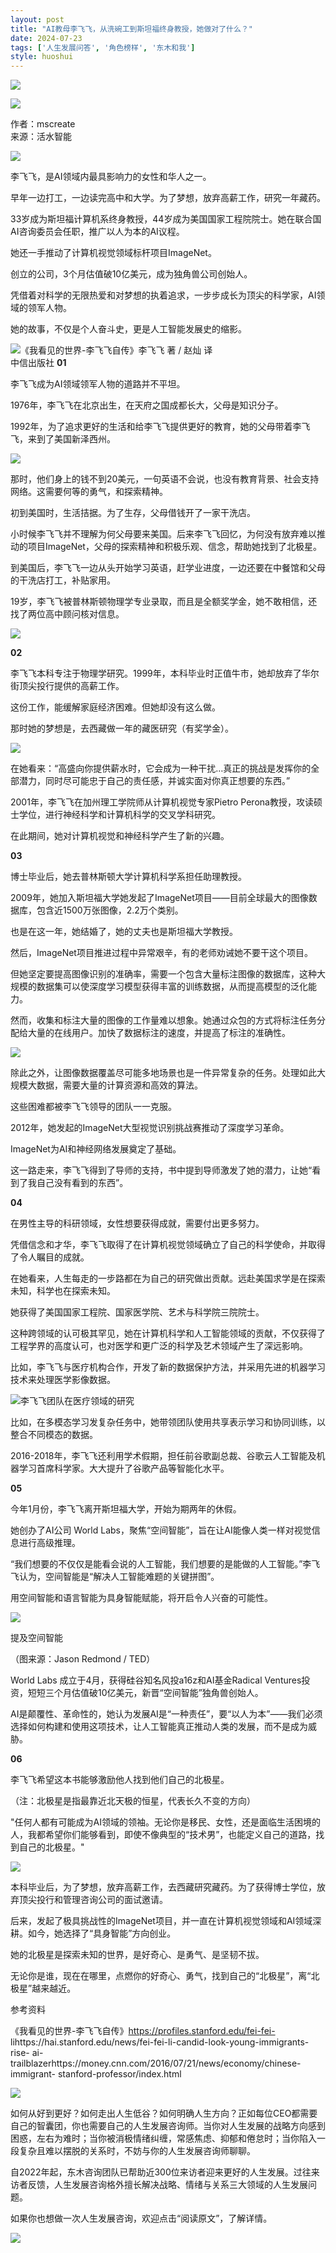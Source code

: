 ```yaml
---
layout: post
title: "AI教母李飞飞，从洗碗工到斯坦福终身教授，她做对了什么？"
date: 2024-07-23
tags: ['人生发展问答', '角色榜样', '东木和我']
style: huoshui
---
```


![](/assets/post_images/2024-07-23-17319183471550.5949931613670643.jpeg)



![](/assets/post_images/2024-07-23-17319183471050.44356502761348615.png)

作者：mscreate  
来源：活水智能

  
![](/assets/post_images/2024-07-23-17319183471950.5874605790522385.jpeg)

李飞飞，是AI领域内最具影响力的女性和华人之一。

早年一边打工，一边读完高中和大学。为了梦想，放弃高薪工作，研究一年藏药。

33岁成为斯坦福计算机系终身教授，44岁成为美国国家工程院院士。她在联合国AI咨询委员会任职，推广以人为本的AI议程。

她还一手推动了计算机视觉领域标杆项目ImageNet。

创立的公司，3个月估值破10亿美元，成为独角兽公司创始人。

凭借着对科学的无限热爱和对梦想的执着追求，一步步成长为顶尖的科学家，AI领域的领军人物。

她的故事，不仅是个人奋斗史，更是人工智能发展史的缩影。

![](/assets/post_images/2024-07-23-17319183480710.2835162823337354.png)《我看见的世界-李飞飞自传》李飞飞 著 / 赵灿 译  
中信出版社 **01**

李飞飞成为AI领域领军人物的道路并不平坦。

1976年，李飞飞在北京出生，在天府之国成都长大，父母是知识分子。

1992年，为了追求更好的生活和给李飞飞提供更好的教育，她的父母带着李飞飞，来到了美国新泽西州。

![](/assets/post_images/2024-07-23-17319183488490.25449368767915925.png)

那时，他们身上的钱不到20美元，一句英语不会说，也没有教育背景、社会支持网络。这需要何等的勇气，和探索精神。

初到美国时，生活拮据。为了生存，父母借钱开了一家干洗店。

小时候李飞飞并不理解为何父母要来美国。后来李飞飞回忆，为何没有放弃难以推动的项目ImageNet，父母的探索精神和积极乐观、信念，帮助她找到了北极星。

到美国后，李飞飞一边从头开始学习英语，赶学业进度，一边还要在中餐馆和父母的干洗店打工，补贴家用。

19岁，李飞飞被普林斯顿物理学专业录取，而且是全额奖学金，她不敢相信，还找了两位高中顾问核对信息。

![](/assets/post_images/2024-07-23-17319183486740.014840667482738157.png)

**02**

李飞飞本科专注于物理学研究。1999年，本科毕业时正值牛市，她却放弃了华尔街顶尖投行提供的高薪工作。

这份工作，能缓解家庭经济困难。但她却没有这么做。

那时她的梦想是，去西藏做一年的藏医研究（有奖学金）。

![](/assets/post_images/2024-07-23-17319183483610.013054429447267424.png)

在她看来：“高盛向你提供薪水时，它会成为一种干扰…真正的挑战是发挥你的全部潜力，同时尽可能忠于自己的责任感，并诚实面对你真正想要的东西。”

2001年，李飞飞在加州理工学院师从计算机视觉专家Pietro Perona教授，攻读硕士学位，进行神经科学和计算机科学的交叉学科研究。

在此期间，她对计算机视觉和神经科学产生了新的兴趣。

**03**

博士毕业后，她去普林斯顿大学计算机科学系担任助理教授。

2009年，她加入斯坦福大学她发起了ImageNet项目——目前全球最大的图像数据库，包含近1500万张图像，2.2万个类别。

也是在这一年，她结婚了，她的丈夫也是斯坦福大学教授。

然后，ImageNet项目推进过程中异常艰辛，有的老师劝诫她不要干这个项目。

但她坚定要提高图像识别的准确率，需要一个包含大量标注图像的数据库，这种大规模的数据集可以使深度学习模型获得丰富的训练数据，从而提高模型的泛化能力。

然而，收集和标注大量的图像的工作量难以想象。她通过众包的方式将标注任务分配给大量的在线用户。加快了数据标注的速度，并提高了标注的准确性。

![](/assets/post_images/2024-07-23-17319183480990.5845030757714536.png)

除此之外，让图像数据覆盖尽可能多地场景也是一件异常复杂的任务。处理如此大规模大数据，需要大量的计算资源和高效的算法。

这些困难都被李飞飞领导的团队一一克服。

2012年，她发起的ImageNet大型视觉识别挑战赛推动了深度学习革命。

ImageNet为AI和神经网络发展奠定了基础。

这一路走来，李飞飞得到了导师的支持，书中提到导师激发了她的潜力，让她“看到了我自己没有看到的东西”。

**04**

在男性主导的科研领域，女性想要获得成就，需要付出更多努力。

凭借信念和才华，李飞飞取得了在计算机视觉领域确立了自己的科学使命，并取得了令人瞩目的成就。

在她看来，人生每走的一步路都在为自己的研究做出贡献。远赴美国求学是在探索未知，科学也在探索未知。

她获得了美国国家工程院、国家医学院、艺术与科学院三院院士。

这种跨领域的认可极其罕见，她在计算机科学和人工智能领域的贡献，不仅获得了工程学界的高度认可，也对医学和更广泛的科学及艺术领域产生了深远影响。

比如，李飞飞与医疗机构合作，开发了新的数据保护方法，并采用先进的机器学习技术来处理医学影像数据。

![](/assets/post_images/2024-07-23-17319183476830.4468699940150005.png)李飞飞团队在医疗领域的研究  

比如，在多模态学习发复杂任务中，她带领团队使用共享表示学习和协同训练，以整合不同模态的数据。

2016-2018年，李飞飞还利用学术假期，担任前谷歌副总裁、谷歌云人工智能及机器学习首席科学家。大大提升了谷歌产品等智能化水平。

**05**

今年1月份，李飞飞离开斯坦福大学，开始为期两年的休假。

她创办了AI公司 World Labs，聚焦“空间智能”，旨在让AI能像人类一样对视觉信息进行高级推理。

“我们想要的不仅仅是能看会说的人工智能，我们想要的是能做的人工智能。”李飞飞认为，空间智能是“解决人工智能难题的关键拼图”。

用空间智能和语言智能为具身智能赋能，将开启令人兴奋的可能性。

![](/assets/post_images/2024-07-23-17319183481320.8562439708182055.png)

提及空间智能

（图来源：Jason Redmond / TED）  

World Labs 成立于4月，获得硅谷知名风投a16z和AI基金Radical
Ventures投资，短短三个月估值破10亿美元，新晋“空间智能”独角兽创始人。

AI是颠覆性、革命性的，她认为发展AI是“一种责任”，要“以人为本”——我们必须选择如何构建和使用这项技术，让人工智能真正推动人类的发展，而不是成为威胁。

**06**

李飞飞希望这本书能够激励他人找到他们自己的北极星。

（注：北极星是指最靠近北天极的恒星，代表长久不变的方向）

"任何人都有可能成为AI领域的领袖。无论你是移民、女性，还是面临生活困境的人，我都希望你们能够看到，即使不像典型的“技术男”，也能定义自己的道路，找到自己的北极星。"

![](/assets/post_images/2024-07-23-17319183482620.6469856403779131.png)

本科毕业后，为了梦想，放弃高薪工作，去西藏研究藏药。为了获得博士学位，放弃顶尖投行和管理咨询公司的面试邀请。

后来，发起了极具挑战性的ImageNet项目，并一直在计算机视觉领域和AI领域深耕。如今，她选择了“具身智能”方向创业。

她的北极星是探索未知的世界，是好奇心、是勇气、是坚韧不拔。

无论你是谁，现在在哪里，点燃你的好奇心、勇气，找到自己的“北极星”，离“北极星”越来越近。

  

参考资料

《我看见的世界-李飞飞自传》https://profiles.stanford.edu/fei-fei-
lihttps://hai.stanford.edu/news/fei-fei-li-candid-look-young-immigrants-rise-
ai-trailblazerhttps://money.cnn.com/2016/07/21/news/economy/chinese-immigrant-
stanford-professor/index.html

![](/assets/post_images/2024-07-23-17319183474900.8160433614877525.png)

如何从好到更好？如何走出人生低谷？如何明确人生方向？正如每位CEO都需要自己的智囊团，你也需要自己的人生发展咨询师。当你对人生发展的战略方向感到困惑，左右为难时；当你被消极情绪纠缠，常感焦虑、抑郁和倦怠时；当你陷入一段复杂且难以摆脱的关系时，不妨与你的人生发展咨询师聊聊。

自2022年起，东木咨询团队已帮助近300位来访者迎来更好的人生发展。过往来访者反馈，人生发展咨询格外擅长解决战略、情绪与关系三大领域的人生发展问题。

如果你也想做一次人生发展咨询，欢迎点击“阅读原文”，了解详情。

![](/assets/post_images/2024-07-23-17319183478070.9388714799173903.gif)